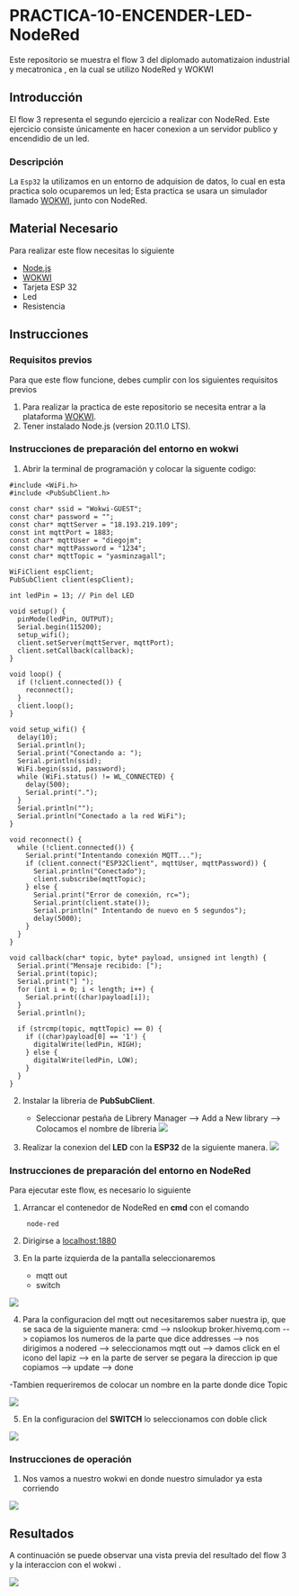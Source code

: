 # PRACTICA-10-ENCENDER-LED-NodeRed

Este repositorio se muestra el flow 3 del diplomado automatizaion industrial y mecatronica , en la cual se utilizo NodeRed y WOKWI

## Introducción

El flow 3 representa el segundo ejercicio a realizar con NodeRed. Este ejercicio consiste únicamente en hacer conexion a un servidor publico y encendidio de un led.

### Descripción

La ```Esp32``` la utilizamos en un entorno de adquision de datos, lo cual en esta practica solo ocuparemos un led; Esta practica se usara un simulador llamado [WOKWI](https://wokwi.com/), junto con NodeRed.


## Material Necesario

Para realizar este flow necesitas lo siguiente

- [Node.js](https://nodejs.org/en)
- [WOKWI](https://https://wokwi.com/)
- Tarjeta ESP 32
- Led
- Resistencia
  


## Instrucciones

### Requisitos previos

Para que este flow funcione, debes cumplir con los siguientes requisitos previos
1. Para realizar la practica de este repositorio se necesita entrar a la plataforma [WOKWI](https://https://wokwi.com/).
2. Tener instalado Node.js (version 20.11.0 LTS).

### Instrucciones de preparación del entorno en wokwi

1. Abrir la terminal de programación y colocar la siguente codigo:

```
#include <WiFi.h>
#include <PubSubClient.h>

const char* ssid = "Wokwi-GUEST";
const char* password = "";
const char* mqttServer = "18.193.219.109";
const int mqttPort = 1883;
const char* mqttUser = "diegojm";
const char* mqttPassword = "1234";
const char* mqttTopic = "yasminzagall";

WiFiClient espClient;
PubSubClient client(espClient);

int ledPin = 13; // Pin del LED

void setup() {
  pinMode(ledPin, OUTPUT);
  Serial.begin(115200);
  setup_wifi();
  client.setServer(mqttServer, mqttPort);
  client.setCallback(callback);
}

void loop() {
  if (!client.connected()) {
    reconnect();
  }
  client.loop();
}

void setup_wifi() {
  delay(10);
  Serial.println();
  Serial.print("Conectando a: ");
  Serial.println(ssid);
  WiFi.begin(ssid, password);
  while (WiFi.status() != WL_CONNECTED) {
    delay(500);
    Serial.print(".");
  }
  Serial.println("");
  Serial.println("Conectado a la red WiFi");
}

void reconnect() {
  while (!client.connected()) {
    Serial.print("Intentando conexión MQTT...");
    if (client.connect("ESP32Client", mqttUser, mqttPassword)) {
      Serial.println("Conectado");
      client.subscribe(mqttTopic);
    } else {
      Serial.print("Error de conexión, rc=");
      Serial.print(client.state());
      Serial.println(" Intentando de nuevo en 5 segundos");
      delay(5000);
    }
  }
}

void callback(char* topic, byte* payload, unsigned int length) {
  Serial.print("Mensaje recibido: [");
  Serial.print(topic);
  Serial.print("] ");
  for (int i = 0; i < length; i++) {
    Serial.print((char)payload[i]);
  }
  Serial.println();

  if (strcmp(topic, mqttTopic) == 0) {
    if ((char)payload[0] == '1') {
      digitalWrite(ledPin, HIGH);
    } else {
      digitalWrite(ledPin, LOW);
    }
  }
}
```

2. Instalar la libreria de **PubSubClient**. 
   - Seleccionar pestaña de Librery Manager --> Add a New library --> Colocamos el nombre de libreria
 ![](https://github.com/YasminZagal/PRACTICA-10-ENCENDER-LED-NodeRed/blob/main/libreria%20led.png)
  
3. Realizar la conexion del **LED** con la **ESP32** de la siguiente manera.
 ![](https://github.com/YasminZagal/PRACTICA-10-ENCENDER-LED-NodeRed/blob/main/conexión%20led.png)
     

### Instrucciones de preparación del entorno en NodeRed

Para ejecutar este flow, es necesario lo siguiente
1. Arrancar el contenedor de NodeRed en **cmd** con el comando
        
        node-red

2. Dirigirse a [localhost:1880](localhost:1880)

3. En la parte izquierda de la pantalla seleccionaremos
   - mqtt out
   - switch

 ![](https://github.com/YasminZagal/PRACTICA-10-ENCENDER-LED-NodeRed/blob/main/nodos.png)
  
4. Para la configuracion del mqtt out necesitaremos saber nuestra ip, que se saca de la siguiente manera:
   cmd --> nslookup broker.hivemq.com --> copiamos los numeros de la parte que dice addresses --> nos dirigimos a nodered --> seleccionamos mqtt out --> damos click en el icono del lapiz --> en la parte de server se pegara la direccion ip que copiamos --> update --> done

-Tambien requeriremos de colocar un nombre en la parte donde dice Topic

![](https://github.com/YasminZagal/PRACTICA-10-ENCENDER-LED-NodeRed/blob/main/configuracion%20mqtt%20out.png)   


5. En la configuracion del **SWITCH** lo seleccionamos con doble click 

![](https://github.com/YasminZagal/PRACTICA-10-ENCENDER-LED-NodeRed/blob/main/configuracion%20switch.png)
   
### Instrucciones de operación
1. Nos vamos a nuestro wokwi en donde nuestro simulador ya esta corriendo
   
![](hhttps://github.com/YasminZagal/PRACTICA-10-ENCENDER-LED-NodeRed/blob/main/resultadoo.png)

## Resultados

A continuación se puede observar una vista previa del resultado del flow 3 y la interaccion con el wokwi .

![](https://github.com/YasminZagal/PRACTICA-10-ENCENDER-LED-NodeRed/blob/main/resultaddo.png)



